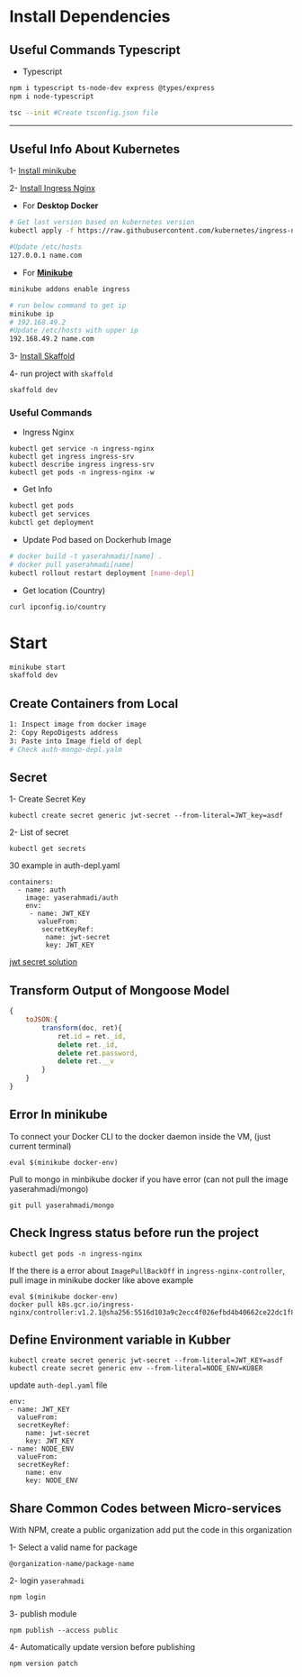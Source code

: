 # Install Dependencies



## Useful Commands Typescript

- Typescript

```bash
npm i typescript ts-node-dev express @types/express
npm i node-typescript

tsc --init #Create tsconfig.json file
```

<hr>

## Useful Info About Kubernetes
1- [Install minikube](https://minikube.sigs.k8s.io/docs/start/)

2- [Install Ingress Nginx](https://kubernetes.github.io/ingress-nginx/deploy/)

-  For **Desktop Docker**

```bash
# Get last version based on kubernetes version
kubectl apply -f https://raw.githubusercontent.com/kubernetes/ingress-nginx/controller-v1.3.0/deploy/static/provider/cloud/deploy.yaml

#Update /etc/hosts
127.0.0.1 name.com
```
- For [**Minikube**](https://kubernetes.io/docs/tasks/access-application-cluster/ingress-minikube/)
```bash
minikube addons enable ingress

# run below command to get ip
minikube ip
# 192.168.49.2
#Update /etc/hosts with upper ip
192.168.49.2 name.com
```

3- [Install Skaffold](https://skaffold.dev/docs/install/)

4- run project with `skaffold`
```
skaffold dev
```

### Useful Commands

- Ingress Nginx
```
kubectl get service -n ingress-nginx
kubectl get ingress ingress-srv
kubectl describe ingress ingress-srv
kubectl get pods -n ingress-nginx -w
```

- Get Info
```bash
kubectl get pods
kubectl get services
kubctl get deployment
````

- Update Pod based on Dockerhub Image
```bash
# docker build -t yaserahmadi/[name] .
# docker pull yaserahmadi[name]
kubectl rollout restart deployment [name-depl]
```

- Get location (Country)
```bash
curl ipconfig.io/country
```



# Start 


```bash
minikube start
skaffold dev
```

## Create Containers from Local
```bash
1: Inspect image from docker image
2: Copy RepoDigests address
3: Paste into Image field of depl
# Check auth-mongo-depl.yalm
```





## Secret
1- Create Secret Key
```
kubectl create secret generic jwt-secret --from-literal=JWT_key=asdf
```
2- List of secret
```
kubectl get secrets
```
30 example in auth-depl.yaml
```
containers:
  - name: auth
    image: yaserahmadi/auth
    env:
     - name: JWT_KEY
       valueFrom:
        secretKeyRef:
         name: jwt-secret
         key: JWT_KEY
```
[jwt secret solution](https://stackoverflow.com/questions/66328425/jwt-argument-of-type-string-undefined-is-not-assignable-to-parameter-of-typ)


## Transform Output of Mongoose Model
```js
{
    toJSON:{
        transform(doc, ret){
            ret.id = ret._id,
            delete ret._id,
            delete ret.password,
            delete ret.__v
        }
    }
}
```




## Error In minikube
To connect your Docker CLI to the docker daemon inside the VM, (just current terminal)
```
eval $(minikube docker-env)
```
Pull to mongo in minbikube docker if you have error (can not pull the image yaserahmadi/mongo)
```
git pull yaserahmadi/mongo
```

## Check Ingress status before run the project
```
kubectl get pods -n ingress-nginx
````
If the there is a error about `ImagePullBackOff` in `ingress-nginx-controller`, pull image in minikube docker like above example
```
eval $(minikube docker-env)
docker pull k8s.gcr.io/ingress-nginx/controller:v1.2.1@sha256:5516d103a9c2ecc4f026efbd4b40662ce22dc1f824fb129ed121460aaa5c47f8
```
## Define Environment variable in Kubber
```
kubectl create secret generic jwt-secret --from-literal=JWT_KEY=asdf
kubectl create secret generic env --from-literal=NODE_ENV=KUBER
```
update `auth-depl.yaml` file


```
env:
- name: JWT_KEY
  valueFrom:
  secretKeyRef:
    name: jwt-secret
    key: JWT_KEY
- name: NODE_ENV
  valueFrom:
  secretKeyRef:
    name: env
    key: NODE_ENV
```



## Share Common Codes between Micro-services
With NPM, create a  public organization add put the code in this organization

1- Select a valid name for package
```
@organization-name/package-name
```
2- login `yaserahmadi`
```
npm login
```
3- publish module
```
npm publish --access public
```
4- Automatically update version before publishing
```
npm version patch
```